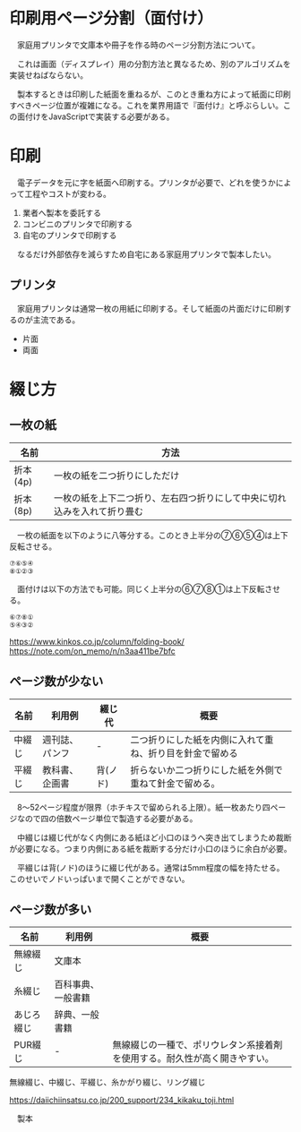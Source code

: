 # 印刷用ページ分割（面付け）

　家庭用プリンタで文庫本や冊子を作る時のページ分割方法について。

　これは画面（ディスプレイ）用の分割方法と異なるため、別のアルゴリズムを実装せねばならない。

　製本するときは印刷した紙面を重ねるが、このとき重ね方によって紙面に印刷すべきページ位置が複雑になる。これを業界用語で『面付け』と呼ぶらしい。この面付けをJavaScriptで実装する必要がある。

# 印刷

　電子データを元に字を紙面へ印刷する。プリンタが必要で、どれを使うかによって工程やコストが変わる。

1. 業者へ製本を委託する
2. コンビニのプリンタで印刷する
3. 自宅のプリンタで印刷する

　なるだけ外部依存を減らすため自宅にある家庭用プリンタで製本したい。

## プリンタ

　家庭用プリンタは通常一枚の用紙に印刷する。そして紙面の片面だけに印刷するのが主流である。

* 片面
* 両面

# 綴じ方

## 一枚の紙

名前|方法
----|----
折本(4p)|一枚の紙を二つ折りにしただけ
折本(8p)|一枚の紙を上下二つ折り、左右四つ折りにして中央に切れ込みを入れて折り畳む

　一枚の紙面を以下のように八等分する。このとき上半分の⑦⑥⑤④は上下反転させる。

```
⑦⑥⑤④
⑧①②③
```

　面付けは以下の方法でも可能。同じく上半分の⑥⑦⑧①は上下反転させる。

```
⑥⑦⑧①
⑤④③②
```

https://www.kinkos.co.jp/column/folding-book/
https://note.com/on_memo/n/n3aa411be7bfc

## ページ数が少ない

名前|利用例|綴じ代|概要
----|------|------|----
中綴じ|週刊誌、パンフ|-|二つ折りにした紙を内側に入れて重ね、折り目を針金で留める
平綴じ|教科書、企画書|背(ノド)|折らないか二つ折りにした紙を外側で重ねて針金で留める。

　8〜52ページ程度が限界（ホチキスで留められる上限）。紙一枚あたり四ページなので四の倍数ページ単位で製造する必要がある。

　中綴じは綴じ代がなく内側にある紙ほど小口のほうへ突き出てしまうため裁断が必要になる。つまり内側にある紙を裁断する分だけ小口のほうに余白が必要。

　平綴じは背(ノド)のほうに綴じ代がある。通常は5mm程度の幅を持たせる。このせいでノドいっぱいまで開くことができない。

## ページ数が多い

名前|利用例|概要
----|------|----
無線綴じ|文庫本|
糸綴じ|百科事典、一般書籍|
あじろ綴じ|辞典、一般書籍|
PUR綴じ|-|無線綴じの一種で、ポリウレタン系接着剤を使用する。耐久性が高く開きやすい。﻿

無線綴じ、中綴じ、平綴じ、糸かがり綴じ、リング綴じ

https://daiichiinsatsu.co.jp/200_support/234_kikaku_toji.html


　製本
